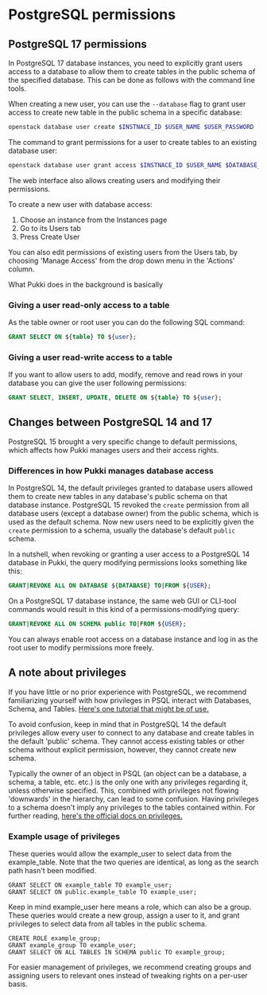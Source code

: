 # PostgreSQL permissions

## PostgreSQL 17 permissions

In PostgreSQL 17 database instances, you need to explicitly grant users access to a database to
allow them to create tables in the public schema of the specified database. This can be done as
follows with the command line tools.

When creating a new user, you can use the `--database` flag to grant user access to create new
table in the public schema in a specific database:

```sh
openstack database user create $INSTNACE_ID $USER_NAME $USER_PASSWORD --database $DATABASE_NAME
```

The command to grant permissions for a user to create tables to an existing database user:
```sh
openstack database user grant access $INSTNACE_ID $USER_NAME $DATABASE_NAME
```

The web interface also allows creating users and modifying their permissions.

To create a new user with database access:

  1. Choose an instance from the Instances page
  2. Go to its Users tab
  3. Press Create User

You can also edit permissions of existing users from the Users tab, by choosing 'Manage Access'
from the drop down menu in the 'Actions' column.

What Pukki does in the background is basically

### Giving a user read-only access to a table
As the table owner or root user you can do the following SQL command:

```sql
GRANT SELECT ON ${table} TO ${user};
```

### Giving a user read-write access to a table

If you want to allow users to add, modify, remove and read rows in your database you can give the
user following permissions:

```sql
GRANT SELECT, INSERT, UPDATE, DELETE ON ${table} TO ${user};
```


## Changes between PostgreSQL 14 and 17

PostgreSQL 15 brought a very specific change to default permissions, which affects how Pukki
manages users and their access rights.

### Differences in how Pukki manages database access

In PostgreSQL 14, the default privileges granted to database users allowed them to create new
tables in any database's public schema on that database instance. PostgreSQL 15 revoked the
`create` permission from all database users (except a database owner) from the public schema,
which is used as the default schema. Now new users need to be explicitly given the `create`
permission to a schema, usually the database's default `public` schema.

In a nutshell, when revoking or granting a user access to a PostgreSQL 14 database in Pukki, the
query modifying permissions looks something like this:

```sql
GRANT|REVOKE ALL ON DATABASE ${DATABASE} TO|FROM ${USER};
```

On a PostgreSQL 17 database instance, the same web GUI or CLI-tool commands would result in this
kind of a permissions-modifying query:

```sql
GRANT|REVOKE ALL ON SCHEMA public TO|FROM ${USER};
```

You can always enable root access on a database instance and log in as the root user to modify
permissions more freely.


## A note about privileges

If you have little or no prior experience with PostgreSQL, we recommend familiarizing yourself with how privileges in PSQL interact with Databases, Schema, and Tables. [Here's one tutorial that might be of use.](https://www.postgresqltutorial.com/postgresql-administration/postgresql-schema/)

To avoid confusion, keep in mind that in PostgreSQL 14 the default privileges allow every user to connect to any database and create tables in the default 'public' schema. They cannot access existing tables or other schema without explicit permission, however, they cannot create new schema.

Typically the owner of an object in PSQL (an object can be a database, a schema, a table, etc. etc.) is the only one with any privileges regarding it, unless otherwise specified. This, combined with privileges not flowing 'downwards' in the hierarchy, can lead to some confusion. Having privileges to a schema doesn't imply any privileges to the tables contained within. For further reading, [here's the official docs on privileges.](https://www.postgresql.org/docs/14/ddl-priv.html)

### Example usage of privileges

These queries would allow the example_user to select data from the example_table. Note that the two queries are identical, as long as the search path hasn't been modified.

```
GRANT SELECT ON example_table TO example_user;
GRANT SELECT ON public.example_table TO example_user;
```

Keep in mind example_user here means a role, which can also be a group. These queries would create a new group, assign a user to it, and grant privileges to select data from all tables in the public schema.

```
CREATE ROLE example_group;
GRANT example_group TO example_user;
GRANT SELECT ON ALL TABLES IN SCHEMA public TO example_group;
```

For easier management of privileges, we recommend creating groups and assigning users to relevant ones instead of tweaking rights on a per-user basis.

